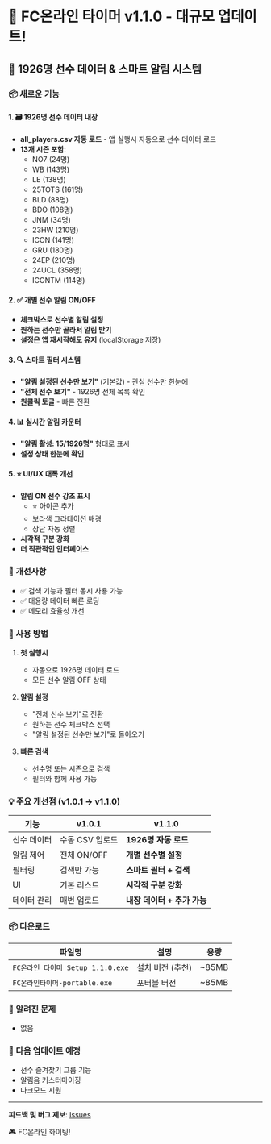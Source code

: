 # 🎉 FC온라인 타이머 v1.1.0 - 대규모 업데이트!

## 🚀 1926명 선수 데이터 & 스마트 알림 시스템

### 📦 새로운 기능

#### 1. 🗃️ 1926명 선수 데이터 내장
- **all_players.csv 자동 로드** - 앱 실행시 자동으로 선수 데이터 로드
- **13개 시즌 포함**:
  - NO7 (24명)
  - WB (143명) 
  - LE (138명)
  - 25TOTS (161명)
  - BLD (88명)
  - BDO (108명)
  - JNM (34명)
  - 23HW (210명)
  - ICON (141명)
  - GRU (180명)
  - 24EP (210명)
  - 24UCL (358명)
  - ICONTM (114명)

#### 2. ✅ 개별 선수 알림 ON/OFF
- **체크박스로 선수별 알림 설정**
- **원하는 선수만 골라서 알림 받기**
- **설정은 앱 재시작해도 유지** (localStorage 저장)

#### 3. 🔍 스마트 필터 시스템
- **"알림 설정된 선수만 보기"** (기본값) - 관심 선수만 한눈에
- **"전체 선수 보기"** - 1926명 전체 목록 확인
- **원클릭 토글** - 빠른 전환

#### 4. 📊 실시간 알림 카운터
- **"알림 활성: 15/1926명"** 형태로 표시
- **설정 상태 한눈에 확인**

#### 5. ⭐ UI/UX 대폭 개선
- **알림 ON 선수 강조 표시**
  - ⭐ 아이콘 추가
  - 보라색 그라데이션 배경
  - 상단 자동 정렬
- **시각적 구분 강화**
- **더 직관적인 인터페이스**

### 🔧 개선사항

- ✅ 검색 기능과 필터 동시 사용 가능
- ✅ 대용량 데이터 빠른 로딩
- ✅ 메모리 효율성 개선

### 📝 사용 방법

1. **첫 실행시**
   - 자동으로 1926명 데이터 로드
   - 모든 선수 알림 OFF 상태

2. **알림 설정**
   - "전체 선수 보기"로 전환
   - 원하는 선수 체크박스 선택
   - "알림 설정된 선수만 보기"로 돌아오기

3. **빠른 검색**
   - 선수명 또는 시즌으로 검색
   - 필터와 함께 사용 가능

### 💡 주요 개선점 (v1.0.1 → v1.1.0)

| 기능 | v1.0.1 | v1.1.0 |
|------|--------|--------|
| 선수 데이터 | 수동 CSV 업로드 | **1926명 자동 로드** |
| 알림 제어 | 전체 ON/OFF | **개별 선수별 설정** |
| 필터링 | 검색만 가능 | **스마트 필터 + 검색** |
| UI | 기본 리스트 | **시각적 구분 강화** |
| 데이터 관리 | 매번 업로드 | **내장 데이터 + 추가 가능** |

### 📦 다운로드

| 파일명 | 설명 | 용량 |
|--------|------|------| 
| `FC온라인 타이머 Setup 1.1.0.exe` | 설치 버전 (추천) | ~85MB |
| `FC온라인타이머-portable.exe` | 포터블 버전 | ~85MB |

### 🐛 알려진 문제
- 없음

### 📝 다음 업데이트 예정
- 선수 즐겨찾기 그룹 기능
- 알림음 커스터마이징
- 다크모드 지원

---

**피드백 및 버그 제보**: [Issues](https://github.com/SPRC0622/FCgammo/issues)

🎮 FC온라인 화이팅!
